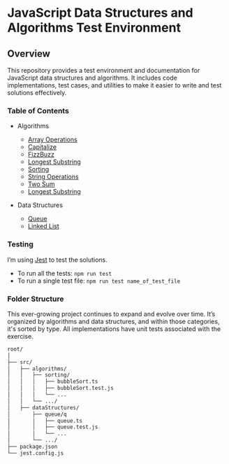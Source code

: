 # JavaScript Data Structures and Algorithms Test Environment

## Overview

This repository provides a test environment and documentation for JavaScript data structures and algorithms. It includes code implementations, test cases, and utilities to make it easier to write and test solutions effectively.

### Table of Contents

- Algorithms
  - [Array Operations](/src/algorithms/arraysOperations/)
  - [Capitalize](/src/algorithms/capitalize/)
  - [FizzBuzz](/src/algorithms/fizzBuzz/)
  - [Longest Substring](/src/algorithms/longestSubstring)
  - [Sorting](/src/algorithms/sorting/)
  - [String Operations](/src/algorithms/stringOperations/)
  - [Two Sum](/src/algorithms/twoSum)
  - [Longest Substring](/src/algorithms/longestSubstring)

- Data Structures
  - [Queue](/src/dataStructures/queue/)
  - [Linked List](/src/dataStructures/linkedList)

### Testing

I’m using [Jest](https://jestjs.io/) to test the solutions.

- To run all the tests: `npm run test`
- To run a single test file: `npm run test name_of_test_file`

### Folder Structure

This ever-growing project continues to expand and evolve over time. It’s organized by algorithms and data structures, and within those categories, it's sorted by type. All implementations have unit tests associated with the exercise.

```bash
root/
│
├── src/
│   ├── algorithms/
│   │   ├── sorting/
│   │   │   ├── bubbleSort.ts
│   │   │   ├── bubbleSort.test.js
│   │   │   └── ...
│   │   └── .../
│   ├── dataStructures/
│       ├── queue/q
│       │   ├── queue.ts
│       │   ├── queue.test.js
│       │   └── ...
│       └── .../
├── package.json
└── jest.config.js
```